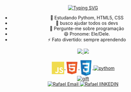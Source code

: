 <div align="center" >
 
[![Typing SVG](https://readme-typing-svg.herokuapp.com?font=star+jedirs&size=35&pause=1000&color=FFFF00C&vCenter=true&width=700&height=70&lines=Olá+Eu+Sou+RafaelDev+um+Programador)](https://git.io/typing-svg)
 </br>

- 🌱 Estudando Pythom, HTML5, CSS
- 🤔 busco ajudar todos os devs
- 💬 Pergunte-me sobre programação
- 😄 Pronome: Ele/Dele.
- ⚡ Fato divertido: sempre aprendendo

<div align="center">
  <a href="https://github.com/RafaelDevProjects">
  <img height="160em" src="https://github-readme-stats.vercel.app/api?username=RafaelDevProjects&show_icons=true&theme=dracula&include_all_commits=true&count_private=true"/>
  <img height="160em" src="https://github-readme-stats.vercel.app/api/top-langs/?username=RafaelDevProjects&layout=compact&langs_count=7&theme=dracula"/>
</div>
  
  <div style="display: inline_block"><br>
  <img align="center" alt="JavaScript" height="40" width="40" src="https://raw.githubusercontent.com/devicons/devicon/master/icons/javascript/javascript-plain.svg"
  <img align="center" alt="Java" height="40" width="40" src="https://cdn.jsdelivr.net/gh/devicons/devicon/icons/java/java-original.svg" />
  <img align="center" alt="HTML5" height="40" width="40" src="https://raw.githubusercontent.com/devicons/devicon/master/icons/html5/html5-original.svg"> 
  <img align="center" alt="CSS3" height="50" width="40" src="https://raw.githubusercontent.com/devicons/devicon/master/icons/css3/css3-original.svg">
  <img align="center" alt=pythom height="100" width="40" img src="https://cdn.jsdelivr.net/gh/devicons/devicon/icons/python/python-original-wordmark.svg" />
  <link rel="stylesheet" href="https://cdn.jsdelivr.net/gh/devicons/devicon@v2.15.1/devicon.min.css">
  <i class="devicon-python-plain"></i>
</div>
  <div align="center">
  <a href="https://picasion.com/"><img src="https://i.picasion.com/pic92/ac3a758edcfd7b303b53a54ddb7c574b.gif" width="200" height="200" border="0" alt="gift"
<div/>
</div>
  <div align="center">
</a>
<a href="mailto: rafaasigoli1@gmail.com" target="_blank"><img alt="Rafael Email" width="80px"  src=https://img.shields.io/badge/Gmail-D14836?style=for-the-badge&logo=gmail&logoColor=white />
</a>
<a href="https://www.linkedin.com/in/rafael-de-almeida-3953a4236/" target="_blank"><img alt="Rafael lINKEDIN" width="100px"  src=https://img.shields.io/badge/LinkedIn-0077B5?style=for-the-badge&logo=linkedin&logoColor=white****
</a>
 </div>
 


